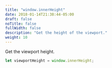 ```yaml
---
title: "window.innerHeight"
date: 2018-01-14T21:38:44-05:00
draft: false
noTitle: false
fullWidth: false
description: "Get the height of the viewport."
weight: 10
---
```


Get the viewport height.

```javascript
let viewportHeight = window.innerHeight;
```